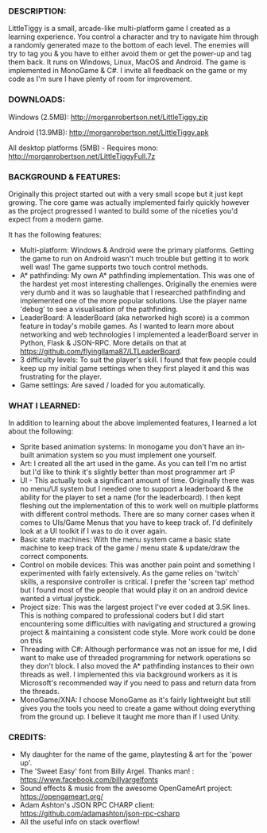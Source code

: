 ### DESCRIPTION:

LittleTiggy is a small, arcade-like multi-platform game I created as a learning experience.  You control a character and try to navigate him through a randomly generated maze to the bottom of each level.  The enemies will try to tag you & you have to either avoid them or get the power-up and tag them back.  It runs on Windows, Linux, MacOS and Android.  The game is implemented in MonoGame & C#.  I invite all feedback on the game or my code as I'm sure I have plenty of room for improvement.

### DOWNLOADS:

Windows (2.5MB):
http://morganrobertson.net/LittleTiggy.zip

Android (13.9MB):
http://morganrobertson.net/LittleTiggy.apk

All desktop platforms (5MB) - Requires mono:
http://morganrobertson.net/LittleTiggyFull.7z

### BACKGROUND & FEATURES:

Originally this project started out with a very small scope but it just kept growing.  The core game was actually implemented fairly quickly however as the project progressed I wanted to build some of the niceties you'd expect from a modern game.

It has the following features:

- Multi-platform: Windows & Android were the primary platforms.  Getting the game to run on Android wasn't much trouble but getting it to work well was!  The game supports two touch control methods.
- A* pathfinding: My own A* pathfinding implementation.  This was one of the hardest yet most interesting challenges.  Originally the enemies were very dumb and it was so laughable that I researched pathfinding and implemented one of the more popular solutions.  Use the player name 'debug' to see a visualisation of the pathfinding.
- LeaderBoard: A leaderBoard (aka networked high score) is a common feature in today's mobile games.  As I wanted to learn more about networking and web technologies I implemented a leaderBoard server in Python, Flask & JSON-RPC.  More details on that at https://github.com/flyingllama87/LTLeaderBoard.
- 3 difficulty levels: To suit the player's skill.  I found that few people could keep up my initial game settings when they first played it and this was frustrating for the player.  
- Game settings: Are saved / loaded for you automatically.

### WHAT I LEARNED:

In addition to learning about the above implemented features, I learned a lot about the following:

- Sprite based animation systems: In monogame you don't have an in-built animation system so you must implement one yourself.
- Art: I created all the art used in the game.  As you can tell I'm no artist but I'd like to think it's slightly better than most programmer art :P
- UI - This actually took a significant amount of time.  Originally there was no menu/UI system but I needed one to support a leaderboard & the ability for the player to set a name (for the leaderboard).  I then kept fleshing out the implementation of this to work well on multiple platforms with different control methods.  There are so many corner cases when it comes to UIs/Game Menus that you have to keep track of.  I'd definitely look at a UI toolkit if I was to do it over again.
- Basic state machines: With the menu system came a basic state machine to keep track of the game / menu state & update/draw the correct components.
- Control on mobile devices: This was another pain point and something I experimented with fairly extensively.  As the game relies on 'twitch' skills, a responsive controller is critical.  I prefer the 'screen tap' method but I found most of the people that would play it on an android device wanted a virtual joystick.
- Project size: This was the largest project I've ever coded at 3.5K lines.  This is nothing compared to professional coders but I did start encountering some difficulties with navigating and structured a growing project & maintaining a consistent code style.  More work could be done on this 
- Threading with C#:  Although performance was not an issue for me, I did want to make use of threaded programming for network operations so they don't block.  I also moved the A* pathfinding instances to their own threads as well.  I implemented this via background workers as it is Microsoft's recommended way if you need to pass and return data from the threads.
- MonoGame/XNA: I choose MonoGame as it's fairly lightweight but still gives you the tools you need to create a game without doing everything from the ground up.  I believe it taught me more than if I used Unity.  

### CREDITS:

- My daughter for the name of the game, playtesting & art for the 'power up'.
- The 'Sweet Easy' font from Billy Argel.  Thanks man! : https://www.facebook.com/billyargelfonts
- Sound effects & music from the awesome OpenGameArt project: https://opengameart.org/
- Adam Ashton's JSON RPC CHARP client: https://github.com/adamashton/json-rpc-csharp
- All the useful info on stack overflow!

